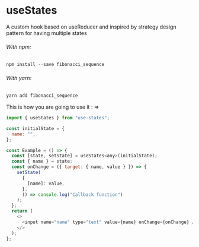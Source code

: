 # useStates

A custom hook based on useReducer and inspired by strategy design pattern for having multiple states


###### With npm:
```javascript
npm install --save fibonacci_sequence
```

###### With yarn:
```javascript
yarn add fibonacci_sequence
```


This is how you are going to use it : =>
```javascript
import { useStates } from "use-states";

const initialState = {
  name: "",
};

const Example = () => {
  const [state, setState] = useStates<any>(initialState);
  const { name } = state;
  const onChange = ({ target: { name, value } }) => {
    setState(
      {
        [name]: value,
      },
      () => console.log("Callback function")
    );
  };
  return (
    <>
      <input name="name" type="text" value={name} onChange={onChange} />
    </>
  );
};
```
